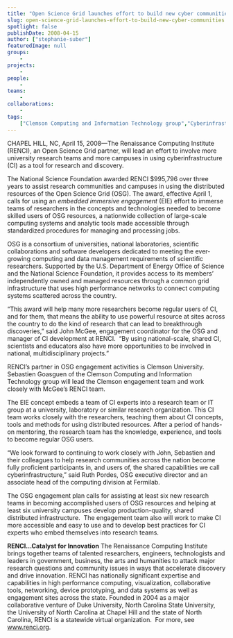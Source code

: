 ```yaml
---
title: "Open Science Grid launches effort to build new cyber communities"
slug: open-science-grid-launches-effort-to-build-new-cyber-communities
spotlight: false
publishDate: 2008-04-15
author: ["stephanie-suber"]
featuredImage: null
groups:
    - 
projects:
    - 
people:
    - 
teams: 
    - 
collaborations:
    - 
tags:
    ["Clemson Computing and Information Technology group","Cyberinfrastructure","John McGee","Open Science Grid (OSG)","Ruth Pordes"]
---
```

CHAPEL HILL, NC, April 15, 2008—The Renaissance Computing Institute (RENCI), an Open Science Grid partner, will lead an effort to involve more university research teams and more campuses in using cyberinfrastructure (CI) as a tool for research and discovery.<!--more-->

The National Science Foundation awarded RENCI $995,796 over three years to assist research communities and campuses in using the distributed resources of the Open Science Grid (OSG). The award, effective April 1, calls for using an <em>embedded  immersive engagement </em>(EIE) effort to immerse teams of researchers in the concepts and technologies needed to become skilled users of OSG resources, a nationwide collection of large-scale computing systems and analytic tools made accessible through standardized procedures for managing and processing jobs.

OSG is a consortium of universities, national laboratories, scientific collaborations and software developers dedicated to meeting the ever-growing computing and data management requirements of scientific researchers. Supported by the U.S. Department of Energy Office of Science and the National Science Foundation, it provides access to its members’ independently owned and managed resources through a common grid infrastructure that uses high performance networks to connect computing systems scattered across the country.

“This award will help many more researchers become regular users of CI, and for them, that means the ability to use powerful resource at sites across the country to do the kind of research that can lead to breakthrough discoveries,” said John McGee, engagement coordinator for the OSG and manager of CI development at RENCI.  “By using national-scale, shared CI, scientists and educators also have more opportunities to be involved in national, multidisciplinary projects.”

RENCI’s partner in OSG engagement activities is Clemson University. Sebastien Goasguen of the Clemson Computing and Information Technology group will lead the Clemson engagement team and work closely with McGee’s RENCI team.

The EIE concept embeds a team of CI experts into a research team or IT group at a university, laboratory or similar research organization. This CI team works closely with the researchers, teaching them about CI concepts, tools and methods for using distributed resources. After a period of hands-on mentoring, the research team has the knowledge, experience, and tools to become regular OSG users.

“We look forward to continuing to work closely with John, Sebastien and their colleagues to help research communities across the nation become fully proficient participants in, and users of, the shared capabilities we call cyberinfrastructure,” said Ruth Pordes, OSG executive director and an associate head of the computing division at Fermilab.

The OSG engagement plan calls for assisting at least six new research teams in becoming accomplished users of OSG resources and helping at least six university campuses develop production-quality, shared distributed infrastructure.  The engagement team also will work to make CI more accessible and easy to use and to develop best practices for CI experts who embed themselves into research teams.

<strong>RENCI…Catalyst for  Innovation</strong>
The Renaissance Computing Institute brings together teams of talented researchers, engineers, technologists and leaders in government, business, the arts and humanities to attack major research questions and community issues in ways that accelerate discovery and drive innovation. RENCI has nationally significant expertise and capabilities in high performance computing, visualization, collaborative tools, networking, device prototyping, and data systems as well as engagement sites across the state. Founded in 2004 as a major collaborative venture of Duke University, North Carolina State University, the University of North Carolina at Chapel Hill and the state of North Carolina, RENCI is a statewide virtual organization.  For more, see <a href="https://www.renci.org/">www.renci.org</a>.
